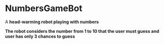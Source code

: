# NumbersGameBot
A <b>head-warming<b/> robot playing with numbers

The robot considers the number from 1 to 10 that the user must guess and user has only 3 chances to guess
